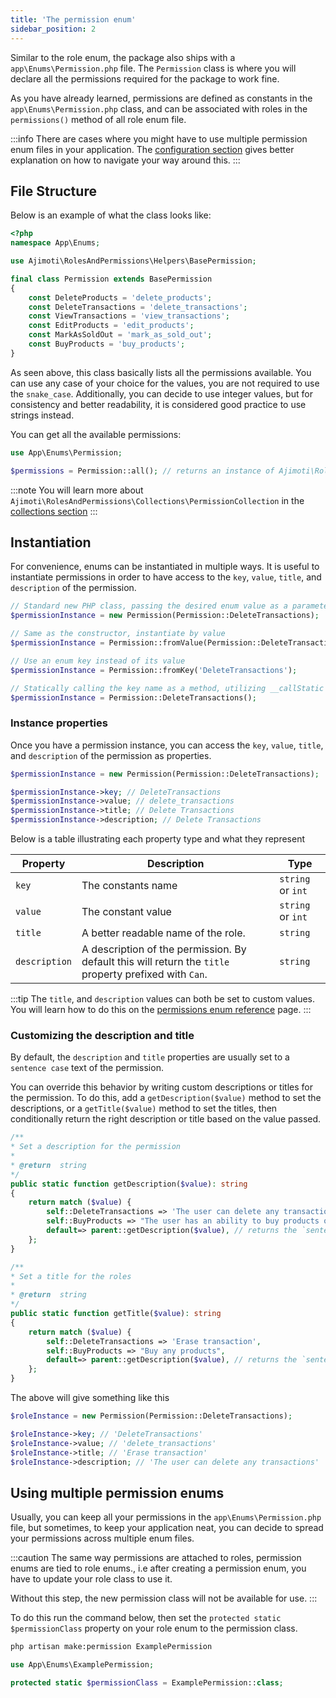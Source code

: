 ```yaml
---
title: 'The permission enum'
sidebar_position: 2
---
```


Similar to the role enum, the package also ships with a `app\Enums\Permission.php` file. The `Permission` class is where you will declare all the permissions required for the package to work fine.

As you have already learned, permissions are defined as constants in the `app\Enums\Permission.php` class, and can be associated with roles in the `permissions()` method of all role enum file.

:::info
There are cases where you might have to use multiple permission enum files in your application. The [configuration section](https://blah.com) gives better explanation on how to navigate your way around this. 
:::

## File Structure

Below is an example of what the class looks like:

```php title='app\Enums\Permission.php'
<?php
namespace App\Enums;

use Ajimoti\RolesAndPermissions\Helpers\BasePermission;

final class Permission extends BasePermission
{
    const DeleteProducts = 'delete_products';
    const DeleteTransactions = 'delete_transactions';
    const ViewTransactions = 'view_transactions';
    const EditProducts = 'edit_products';
    const MarkAsSoldOut = 'mark_as_sold_out';
    const BuyProducts = 'buy_products';
}
```

As seen above, this class basically lists all the permissions available. You can use any case of your choice for the values, you are not required to use the `snake_case`. Additionally, you can decide to use integer values, but for consistency and better readability, it is considered good practice to use strings instead.

You can get all the available permissions:
```php
use App\Enums\Permission;

$permissions = Permission::all(); // returns an instance of Ajimoti\RolesAndPermissions\Collections\PermissionCollection
```

:::note
You will learn more about `Ajimoti\RolesAndPermissions\Collections\PermissionCollection` in the [collections section](https://blah.com)
:::

## Instantiation
For convenience, enums can be instantiated in multiple ways. It is useful to instantiate permissions in order to have access to the `key`, `value`, `title`, and `description` of the permission.

```php title='Permission Instances'
// Standard new PHP class, passing the desired enum value as a parameter
$permissionInstance = new Permission(Permission::DeleteTransactions);

// Same as the constructor, instantiate by value
$permissionInstance = Permission::fromValue(Permission::DeleteTransactions);

// Use an enum key instead of its value
$permissionInstance = Permission::fromKey('DeleteTransactions');

// Statically calling the key name as a method, utilizing __callStatic magic
$permissionInstance = Permission::DeleteTransactions();
```

### Instance properties
Once you have a permission instance, you can access the `key`, `value`, `title`, and `description` of the permission as properties.

```php title='Sample Permission Instance'
$permissionInstance = new Permission(Permission::DeleteTransactions);

$permissionInstance->key; // DeleteTransactions 
$permissionInstance->value; // delete_transactions 
$permissionInstance->title; // Delete Transactions 
$permissionInstance->description; // Delete Transactions 
```

Below is a table illustrating each property type and what they represent

| Property | Description |  Type |
| ----------- | ----------- | ----------- |  
| `key` | The constants name  |  `string` or `int`  | 
| `value` | The constant value  |  `string` or `int`  | 
| `title` | A better readable name of the role. |  `string`  | 
| `description` | A description of the permission. By default this will return the `title` property prefixed with `Can`. |  `string`  | 

:::tip
The `title`, and `description` values can both be set to custom values. You will learn how to do this on the [permissions enum reference](https://blah.com) page.
:::


### Customizing the description and title
By default, the `description` and `title` properties are usually set to a  `sentence case` text of the permission. 

You can override this behavior by writing custom descriptions or titles for the permission. To do this, add a `getDescription($value)` method to set the descriptions, or a `getTitle($value)` method to set the titles, then conditionally return the right description or title based on the value passed.

```php title='app\Enums\Permission.php' {9,23}
/**
* Set a description for the permission
*
* @return  string
*/
public static function getDescription($value): string
{
	return match ($value) {
		self::DeleteTransactions => 'The user can delete any transactions',
		self::BuyProducts => "The user has an ability to buy products on the merchant e-commerce website",
		default=> parent::getDescription($value), // returns the `sentence case'
	};
}

/**
* Set a title for the roles
*
* @return  string
*/
public static function getTitle($value): string
{
	return match ($value) {
		self::DeleteTransactions => 'Erase transaction',
		self::BuyProducts => "Buy any products",
		default=> parent::getDescription($value), // returns the `sentence case'
	};
}
```
The above will give something like this
```php {5,6}
$roleInstance = new Permission(Permission::DeleteTransactions);

$roleInstance->key; // 'DeleteTransactions' 
$roleInstance->value; // 'delete_transactions' 
$roleInstance->title; // 'Erase transaction' 
$roleInstance->description; // 'The user can delete any transactions'
```

## Using multiple permission enums
Usually, you can keep all your permissions in the `app\Enums\Permission.php` file, but sometimes, to keep your application neat, you can decide to spread your permissions across multiple enum files.

:::caution
The same way permissions are attached to roles, permission enums are tied to role enums., i.e after creating a permission enum, you have to update your role class to use it.

Without this step, the new permission class will not be available for use.
:::

To do this run the command below, then set the `protected static $permissionClass` property on your role enum to the permission class.


```bash
php artisan make:permission ExamplePermission
```

```php title='app\Enums\Role.php'
use App\Enums\ExamplePermission;

protected static $permissionClass = ExamplePermission::class;
```
